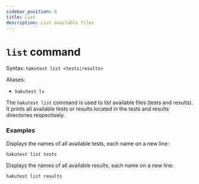 ```yaml
---
sidebar_position: 8
title: List
description: List available files
---
```


# `list` command

Syntax: `hakutest list <tests|results>`

Aliases:

-   `hakutest ls`

The `hakutest list` command is used to list available files (tests and results). It prints all available tests or results located in the tests and results directories respectively.

### Examples

Displays the names of all available tests, each name on a new line:

```shell
hakutest list tests
```

Displays the names of all available results, each name on a new line:

```shell
hakutest list results
```
